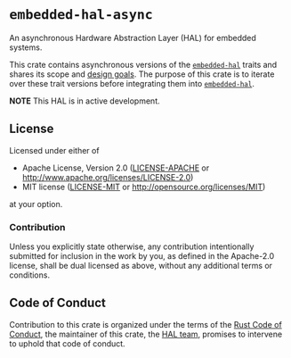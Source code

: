 <!--
[![crates.io](https://img.shields.io/crates/d/embedded-hal-async.svg)](https://crates.io/crates/embedded-hal-async)
[![crates.io](https://img.shields.io/crates/v/embedded-hal-async.svg)](https://crates.io/crates/embedded-hal-async)
[![Documentation](https://docs.rs/embedded-hal-async/badge.svg)](https://docs.rs/embedded-hal-async)
![Minimum Supported Rust Version](https://img.shields.io/badge/rustc-1.46+-blue.svg)
-->

# `embedded-hal-async`

An asynchronous Hardware Abstraction Layer (HAL) for embedded systems.

This crate contains asynchronous versions of the [`embedded-hal`] traits and shares its scope and [design goals].
The purpose of this crate is to iterate over these trait versions before integrating them into [`embedded-hal`].

**NOTE** This HAL is in active development.

<!-- This project is developed and maintained by the [HAL team][team]. -->

<!--
## [API reference]

[API reference]: https://docs.rs/embedded-hal-async
-->

<!--
## Minimum Supported Rust Version (MSRV)

This crate is guaranteed to compile on stable Rust 1.46 and up. It *might*
compile with older versions but that may change in any new patch release.
-->

## License

Licensed under either of

- Apache License, Version 2.0 ([LICENSE-APACHE](LICENSE-APACHE) or
  http://www.apache.org/licenses/LICENSE-2.0)
- MIT license ([LICENSE-MIT](LICENSE-MIT) or http://opensource.org/licenses/MIT)

at your option.

### Contribution

Unless you explicitly state otherwise, any contribution intentionally submitted
for inclusion in the work by you, as defined in the Apache-2.0 license, shall be
dual licensed as above, without any additional terms or conditions.

## Code of Conduct

Contribution to this crate is organized under the terms of the [Rust Code of
Conduct][CoC], the maintainer of this crate, the [HAL team][team], promises
to intervene to uphold that code of conduct.

[CoC]: ../CODE_OF_CONDUCT.md
[team]: https://github.com/rust-embedded/wg#the-hal-team
[`embedded-hal`]: https://crates.io/crates/embedded-hal
[design goals]: https://docs.rs/embedded-hal/latest/embedded_hal/#design-goals